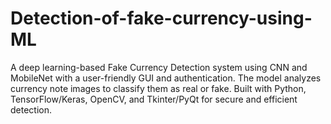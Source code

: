 # Detection-of-fake-currency-using-ML
A deep learning-based Fake Currency Detection system using CNN and MobileNet with a user-friendly GUI and authentication. The model analyzes currency note images to classify them as real or fake. Built with Python, TensorFlow/Keras, OpenCV, and Tkinter/PyQt for secure and efficient detection.
